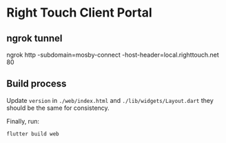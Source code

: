 # Right Touch Client Portal

## ngrok tunnel
ngrok http -subdomain=mosby-connect -host-header=local.righttouch.net 80

## Build process

Update `version` in `./web/index.html` and `./lib/widgets/Layout.dart`  they should be the same for consistency.

Finally,  run:

`flutter build web`
